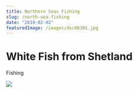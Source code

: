 ```yaml
---
title: Northern Seas Fishing
slug: /north-sea-fishing
date: "2019-02-02"
featuredImage: /images/dsc06301.jpg
---
```

# White Fish from Shetland

Fishing

![](/images/dsc02929.jpg)
